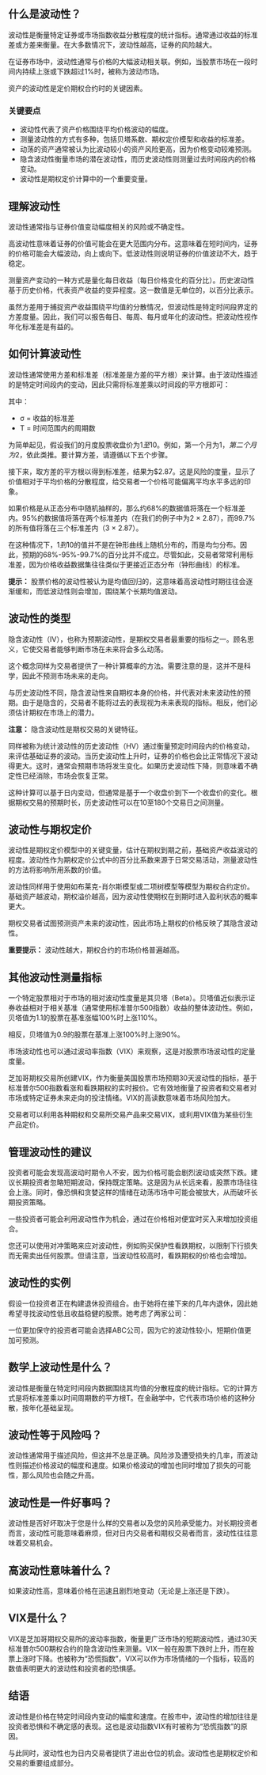 ## 什么是波动性？

波动性是衡量特定证券或市场指数收益分散程度的统计指标。通常通过收益的标准差或方差来衡量。在大多数情况下，波动性越高，证券的风险越大。

在证券市场中，波动性通常与价格的大幅波动相关联。例如，当股票市场在一段时间内持续上涨或下跌超过1%时，被称为波动市场。

资产的波动性是定价期权合约时的关键因素。

### 关键要点

- 波动性代表了资产价格围绕平均价格波动的幅度。
- 测量波动性的方式有多种，包括贝塔系数、期权定价模型和收益的标准差。
- 动荡的资产通常被认为比波动较小的资产风险更高，因为价格变动较难预测。
- 隐含波动性衡量市场的潜在波动性，而历史波动性则测量过去时间段内的价格变动。
- 波动性是期权定价计算中的一个重要变量。

## 理解波动性

波动性通常指与证券价值变动幅度相关的风险或不确定性。

高波动性意味着证券的价值可能会在更大范围内分布。这意味着在短时间内，证券的价格可能会大幅波动，向上或向下。低波动性则说明证券的价值波动不大，趋于稳定。

测量资产变动的一种方式是量化每日收益（每日价格变化的百分比）。历史波动性基于历史价格，代表资产收益的变异程度。这一数值是无单位的，以百分比表示。

虽然方差用于捕捉资产收益围绕平均值的分散情况，但波动性是特定时间段界定的方差度量。因此，我们可以报告每日、每周、每月或年化的波动性。把波动性视作年化标准差是有益的。

## 如何计算波动性

波动性通常使用方差和标准差（标准差是方差的平方根）来计算。由于波动性描述的是特定时间段内的变动，因此只需将标准差乘以时间段的平方根即可：

其中：

- σ = 收益的标准差
- T = 时间范围内的周期数

为简单起见，假设我们的月度股票收盘价为$1至$10。例如，第一个月为$1，第二个月为$2，依此类推。要计算方差，请遵循以下五个步骤。

接下来，取方差的平方根以得到标准差，结果为$2.87。这是风险的度量，显示了价值相对于平均价格的分散程度，给交易者一个价格可能偏离平均水平多远的印象。

如果价格是从正态分布中随机抽样的，那么约68%的数据值将落在一个标准差内。95%的数据值将落在两个标准差内（在我们的例子中为2 × 2.87），而99.7%的所有值将落在三个标准差内（3 × 2.87）。

在这种情况下，$1到$10的值并不是在钟形曲线上随机分布的，而是均匀分布。因此，预期的68%-95%-99.7%的百分比并不成立。尽管如此，交易者常常利用标准差，因为价格收益数据集往往类似于更接近正态分布（钟形曲线）的标准。

**提示：** 股票价格的波动性被认为是均值回归的，这意味着高波动性时期往往会逐渐缓和，而低波动性则会增加，围绕某个长期均值波动。

## 波动性的类型

隐含波动性（IV），也称为预期波动性，是期权交易者最重要的指标之一。顾名思义，它使交易者能够判断市场在未来将会多么动荡。

这个概念同样为交易者提供了一种计算概率的方法。需要注意的是，这并不是科学，因此不预测市场未来的走向。

与历史波动性不同，隐含波动性来自期权本身的价格，并代表对未来波动性的预期。由于是隐含的，交易者不能将过去的表现视为未来表现的指标。相反，他们必须估计期权在市场上的潜力。

**注意：** 隐含波动性是期权交易的关键特征。

同样被称为统计波动性的历史波动性（HV）通过衡量预定时间段内的价格变动，来评估基础证券的波动。当历史波动性上升时，证券的价格也会比正常情况下波动得更大。这时，通常会预期市场将发生变化。如果历史波动性下降，则意味着不确定性已经消除，市场会恢复正常。

这种计算可以基于日内变动，但通常是基于一个收盘价到下一个收盘价的变化。根据期权交易的预期时长，历史波动性可以在10至180个交易日之间测量。

## 波动性与期权定价

波动性是期权定价模型中的关键变量，估计在期权到期之前，基础资产收益波动的程度。波动性作为期权定价公式中的百分比系数来源于日常交易活动，测量波动性的方法将影响所用系数的价值。

波动性同样用于使用如布莱克-肖尔斯模型或二项树模型等模型为期权合约定价。基础资产越波动，期权溢价越高，因为波动性使期权在到期时进入盈利状态的概率更大。

期权交易者试图预测资产未来的波动性，因此市场上期权的价格反映了其隐含波动性。

**重要提示：** 波动性越大，期权合约的市场价格普遍越高。

## 其他波动性测量指标

一个特定股票相对于市场的相对波动性度量是其贝塔（Beta）。贝塔值近似表示证券收益相对于相关基准（通常使用标准普尔500指数）收益的整体波动性。例如，贝塔值为1.1的股票在基准涨幅100%时上涨110%。

相反，贝塔值为0.9的股票在基准上涨100%时上涨90%。

市场波动性也可以通过波动率指数（VIX）来观察，这是对股票市场波动性的定量度量。

芝加哥期权交易所创建VIX，作为衡量美国股票市场预期30天波动性的指标，基于标准普尔500指数看涨和看跌期权的实时报价。它有效地衡量了投资者和交易者对市场或特定证券未来走向的投注情绪。VIX的高读数意味着市场风险加大。

交易者可以利用各种期权和交易所交易产品来交易VIX，或利用VIX值为某些衍生产品定价。

## 管理波动性的建议

投资者可能会发现高波动时期令人不安，因为价格可能会剧烈波动或突然下跌。建议长期投资者忽略短期波动，保持既定策略。这是因为从长远来看，股票市场往往会上涨。同时，像恐惧和贪婪这样的情绪在动荡市场中可能会被放大，从而破坏长期投资策略。

一些投资者可能会利用波动性作为机会，通过在价格相对便宜时买入来增加投资组合。

您还可以使用对冲策略来应对波动性，例如购买保护性看跌期权，以限制下行损失而无需卖出任何股票。但请注意，当波动性较高时，看跌期权的价格也会增加。

## 波动性的实例

假设一位投资者正在构建退休投资组合。由于她将在接下来的几年内退休，因此她希望寻找波动性低且收益稳健的股票。她考虑了两家公司：

一位更加保守的投资者可能会选择ABC公司，因为它的波动性较小，短期价值更加可预测。

## 数学上波动性是什么？

波动性是衡量在特定时间段内数据围绕其均值的分散程度的统计指标。它的计算方式是将标准差乘以时间周期数的平方根T。在金融学中，它代表市场价格的这种分散，按年化基础呈现。

## 波动性等于风险吗？

波动性通常用于描述风险，但这并不总是正确。风险涉及遭受损失的几率，而波动性则描述价格波动的幅度和速度。如果价格波动的增加也同时增加了损失的可能性，那么风险也会随之升高。

## 波动性是一件好事吗？

波动性是否好坏取决于您是什么样的交易者以及您的风险承受能力。对长期投资者而言，波动性可能意味着麻烦，但对日内交易者和期权交易者而言，波动性往往意味着交易机会。

## 高波动性意味着什么？

如果波动性高，意味着价格在迅速且剧烈地变动（无论是上涨还是下跌）。

## VIX是什么？

VIX是芝加哥期权交易所的波动率指数，衡量更广泛市场的短期波动性，通过30天标准普尔500期权合约的隐含波动性来测量。VIX一般在股票下跌时上升，而在股票上涨时下降。也被称为“恐慌指数”，VIX可以作为市场情绪的一个指标，较高的数值表明更大的波动性和投资者的恐惧感。

## 结语

波动性是价格在特定时间段内变动的幅度和速度。在股市中，波动性的增加往往是投资者恐惧和不确定感的表现。这也是波动指数VIX有时被称为“恐慌指数”的原因。

与此同时，波动性也为日内交易者提供了进出仓位的机会。波动性也是期权定价和交易的重要组成部分。
